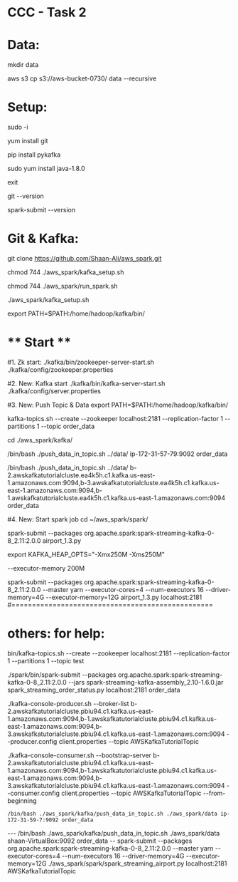 # CCC - Task 2

# Data:
mkdir data 

aws s3 cp s3://aws-bucket-0730/ data  --recursive

# Setup: 
sudo -i

yum install git

pip install pykafka

sudo yum install java-1.8.0

exit

git --version

spark-submit --version

# Git & Kafka:

git clone https://github.com/Shaan-Ali/aws_spark.git

chmod 744 ./aws_spark/kafka_setup.sh

chmod 744 ./aws_spark/run_spark.sh

./aws_spark/kafka_setup.sh

export PATH=$PATH:/home/hadoop/kafka/bin/


# ** Start **
#1. Zk start: 
./kafka/bin/zookeeper-server-start.sh ./kafka/config/zookeeper.properties

#2. New: Kafka start
./kafka/bin/kafka-server-start.sh ./kafka/config/server.properties

#3. New: Push Topic & Data
export PATH=$PATH:/home/hadoop/kafka/bin/

kafka-topics.sh --create --zookeeper localhost:2181 --replication-factor 1 --partitions 1 --topic order_data

cd ./aws_spark/kafka/

/bin/bash ./push_data_in_topic.sh ../data/ ip-172-31-57-79:9092 order_data

/bin/bash ./push_data_in_topic.sh ../data/     b-2.awskafkatutorialcluste.ea4k5h.c1.kafka.us-east-1.amazonaws.com:9094,b-3.awskafkatutorialcluste.ea4k5h.c1.kafka.us-east-1.amazonaws.com:9094,b-1.awskafkatutorialcluste.ea4k5h.c1.kafka.us-east-1.amazonaws.com:9094   order_data


#4. New: Start spark job 
cd ~/aws_spark/spark/

spark-submit --packages org.apache.spark:spark-streaming-kafka-0-8_2.11:2.0.0  airport_1.3.py

export KAFKA_HEAP_OPTS="-Xmx250M -Xms250M"

--executor-memory 200M

spark-submit --packages org.apache.spark:spark-streaming-kafka-0-8_2.11:2.0.0 --master yarn --executor-cores=4 --num-executors 16 --driver-memory=4G --executor-memory=12G 
           airport_1.3.py localhost:2181
#=================================================
# others: for help:
bin/kafka-topics.sh --create --zookeeper localhost:2181 --replication-factor 1 --partitions 1 --topic test

./spark/bin/spark-submit --packages org.apache.spark:spark-streaming-kafka-0-8_2.11:2.0.0  --jars spark-streaming-kafka-assembly_2.10-1.6.0.jar spark_streaming_order_status.py localhost:2181 order_data

./kafka-console-producer.sh --broker-list b-2.awskafkatutorialcluste.pbiu94.c1.kafka.us-east-1.amazonaws.com:9094,b-1.awskafkatutorialcluste.pbiu94.c1.kafka.us-east-1.amazonaws.com:9094,b-3.awskafkatutorialcluste.pbiu94.c1.kafka.us-east-1.amazonaws.com:9094 --producer.config client.properties --topic AWSKafkaTutorialTopic

./kafka-console-consumer.sh --bootstrap-server b-2.awskafkatutorialcluste.pbiu94.c1.kafka.us-east-1.amazonaws.com:9094,b-1.awskafkatutorialcluste.pbiu94.c1.kafka.us-east-1.amazonaws.com:9094,b-3.awskafkatutorialcluste.pbiu94.c1.kafka.us-east-1.amazonaws.com:9094 --consumer.config client.properties --topic AWSKafkaTutorialTopic --from-beginning

    /bin/bash ./aws_spark/kafka/push_data_in_topic.sh ./aws_spark/data ip-172-31-59-7:9092 order_data
--- /bin/bash ./aws_spark/kafka/push_data_in_topic.sh ./aws_spark/data shaan-VirtualBox:9092 order_data
-- spark-submit --packages org.apache.spark:spark-streaming-kafka-0-8_2.11:2.0.0 --master yarn --executor-cores=4 --num-executors 16 --driver-memory=4G --executor-memory=12G 
           ./aws_spark/spark/spark_streaming_airport.py localhost:2181 AWSKafkaTutorialTopic


